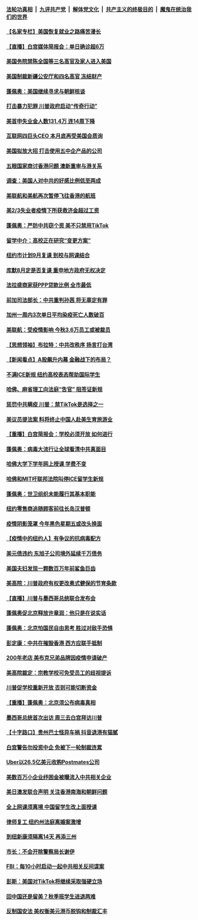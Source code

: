 

####  [法轮功真相](../../../../basic/blob/master/README.md?t=07100231) &nbsp;|&nbsp; [九评共产党](../../../../9ping.md/blob/master/README.md?t=07100231) &nbsp;|&nbsp; [解体党文化](../../../../jtdwh.md/blob/master/README.md?t=07100231)  &nbsp;|&nbsp; [共产主义的终极目的](../../../../gczydzjmd.md/blob/master/README.md?t=07100231) &nbsp;|&nbsp; [魔鬼在统治我们的世界](../../../../mgztzwmdsj.md/blob/master/README.md?t=07100231) 

#### [【名家专栏】美国恢复就业之路痛苦漫长](../pages/nsc412/n12243046.md?t=07100231) 

#### [【直播】白宫媒体简报会：单日确诊超6万](../pages/nsc412/n12244581.md?t=07100231) 

#### [美国务院禁陈全国等三名高官及家人进入美国](../pages/nsc412/n12244528.md?t=07100231) 

#### [美国制裁新疆公安厅和四名高官 冻结财产](../pages/nsc412/n12244653.md?t=07100231) 

#### [蓬佩奥：美国继续寻求与朝鲜核谈](../pages/nsc412/n12244538.md?t=07100231) 

#### [打击暴力犯罪 川普政府启动“传奇行动”](../pages/nsc412/n12244422.md?t=07100231) 

#### [美首申失业金人数131.4万 连14周下降](../pages/nsc412/n12244463.md?t=07100231) 

#### [互联网四巨头CEO 本月底再受美国会质询](../pages/nsc412/n12244283.md?t=07100231) 

#### [美国拟放大招 打击使用五中企产品的公司](../pages/nsc412/n12244402.md?t=07100231) 

#### [五眼国家商讨香港问题 澳新重审与港关系](../pages/nsc412/n12244260.md?t=07100231) 

#### [调查：美国人对中共的好感比例低至两成](../pages/nsc412/n12243015.md?t=07100231) 

#### [美联航和美航再次暂停飞往香港的航班](../pages/nsc412/n12243607.md?t=07100231) 

#### [美2/3失业者疫情下所获救济金超过工资](../pages/nsc412/n12242764.md?t=07100231) 

#### [蓬佩奥：严防中共窃个资 美不只禁用TikTok](../pages/nsc412/n12243086.md?t=07100231) 

#### [留学中介：高校正在研究“变更方案”](../pages/nsc412/n12243018.md?t=07100231) 

#### [纽约市计划9月复课 到校与网课结合](../pages/nsc412/n12243026.md?t=07100231) 

#### [库默8月定是否复课  重申地方政府无权决定](../pages/nsc412/n12243023.md?t=07100231) 

#### [法拉盛商家获PPP贷款比例  全市最低](../pages/nsc412/n12243005.md?t=07100231) 

#### [前加司法部长：中共重判孙茜 将无辜定有罪](../pages/nsc412/n12242297.md?t=07100231) 

#### [加州一周内3次单日平均染疫死亡人数破百](../pages/nsc412/n12242860.md?t=07100231) 

#### [美联航：受疫情影响  今秋3.6万员工或被裁员](../pages/nsc412/n12242838.md?t=07100231) 

#### [【思想领袖】布拉特：中共改秩序 扬言打台湾](../pages/nsc412/n12028379.md?t=07100231) 

#### [【新闻看点】A股飙升内幕 金融战下的布局？](../pages/nsc412/n12242681.md?t=07100231) 

#### [不满ICE新规 纽约高校表态帮助国际学生](../pages/nsc412/n12242549.md?t=07100231) 

#### [哈佛、麻省理工向法庭“吿官” 阻签证新规](../pages/nsc412/n12242424.md?t=07100231) 

#### [惩罚中共瞒疫 川普：禁TikTok是选择之一](../pages/nsc412/n12242099.md?t=07100231) 

#### [美议员提法案 料将终止中国人赴美生育旅游业](../pages/nsc412/n12242470.md?t=07100231) 

#### [【重播】白宫简报会：学校必须开放 如何进行](../pages/nsc412/n12241977.md?t=07100231) 

#### [蓬佩奥：病毒大流行让全球看清中共真面目](../pages/nsc412/n12242486.md?t=07100231) 

#### [哈佛大学下学年网上授课 学费不变](../pages/nsc412/n12242267.md?t=07100231) 

#### [哈佛和MIT吁联邦法院叫停ICE留学生新规](../pages/nsc412/n12242336.md?t=07100231) 

#### [蓬佩奥：世卫组织未能履行其基本职能](../pages/nsc412/n12242263.md?t=07100231) 

#### [纽约零售商追随顾客前往长岛汉普顿](../pages/nsc412/n12242318.md?t=07100231) 

#### [疫情阴影笼罩 今年黑色星期五或改头换面](../pages/nsc412/n12242030.md?t=07100231) 

#### [【疫情中的纽约人】有争议的抗病毒配方](../pages/nsc412/n12240453.md?t=07100231) 

#### [美元债违约 东旭子公司境外延续千万债务](../pages/nsc412/n12239315.md?t=07100231) 

#### [美国夫妇发现一颗数百万年前鲨鱼巨齿](../pages/nsc412/n12240202.md?t=07100231) 

#### [美高院：川普政府有权更改奥式健保的节育条款](../pages/nsc412/n12242171.md?t=07100231) 

#### [【直播】川普与墨西哥总统联合发布会](../pages/nsc412/n12242008.md?t=07100231) 

#### [蓬佩奥促北京释放许章润：他只是在说实话](../pages/nsc412/n12242062.md?t=07100231) 

#### [蓬佩奥：北京怕国民自由思考 胜过对敌手恐惧](../pages/nsc412/n12241980.md?t=07100231) 

#### [彭定康：中共在摧毁香港 西方应联手抵制](../pages/nsc412/n12241830.md?t=07100231) 

#### [200年老店 美布克兄弟品牌因疫情申请破产](../pages/nsc412/n12241765.md?t=07100231) 

#### [美高院裁定：宗教学校可免受员工的歧视提诉](../pages/nsc412/n12241794.md?t=07100231) 

#### [川普促学校重新开放 否则可能切断资金](../pages/nsc412/n12241776.md?t=07100231) 

#### [【重播】蓬佩奥：北京须公布病毒真相](../pages/nsc412/n12239794.md?t=07100231) 

#### [墨西哥总统首次出访 周三去白宫拜访川普](../pages/nsc412/n12241397.md?t=07100231) 

#### [【十字路口】贵州巴士怪异车祸 抖音退港有猫腻](../pages/nsc412/n12240298.md?t=07100231) 

#### [白宫警告勿投资中企 免被下一轮制裁连累](../pages/nsc412/n12241334.md?t=07100231) 

#### [Uber以26.5亿美元收购Postmates公司](../pages/nsc412/n12240422.md?t=07100231) 

#### [美数百万小企业纾困金被曝流入中共相关企业](../pages/nsc412/n12241008.md?t=07100231) 

#### [美日澳发联合声明 关注香港南海和朝鲜问题](../pages/nsc412/n12240998.md?t=07100231) 

#### [全上网课须离境  中国留学生改上面授课](../pages/nsc412/n12240399.md?t=07100231) 

#### [律师复工 纽约州法庭离婚案激增](../pages/nsc412/n12240401.md?t=07100231) 

#### [到纽新康须隔离14天 再添三州](../pages/nsc412/n12240409.md?t=07100231) 

#### [市长：不会开除警察局长谢伊](../pages/nsc412/n12240396.md?t=07100231) 

#### [FBI：每10小时启动一起中共相关反间谍案](../pages/nsc412/n12239799.md?t=07100231) 

#### [彭斯：美国对TikTok将继续采取强硬立场](../pages/nsc412/n12240299.md?t=07100231) 

#### [回中国还是留美？秋季班学生进退两难](../pages/nsc412/n12240236.md?t=07100231) 

#### [反制国安法 美权衡美元港币脱钩和制裁汇丰](../pages/nsc412/n12240249.md?t=07100231) 

